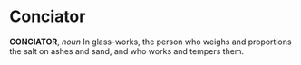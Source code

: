 # Conciator

**CONCIATOR**, _noun_ In glass-works, the person who weighs and proportions the salt on ashes and sand, and who works and tempers them.